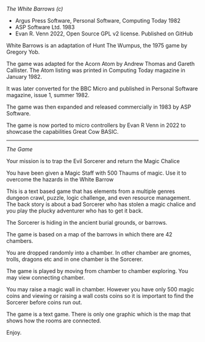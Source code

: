 *The White Barrows (c)*
- Argus Press Software, Personal Software, Computing Today 1982
- ASP Software Ltd. 1983
- Evan R. Venn 2022, Open Source GPL v2 license. Published on GitHub

White Barrows is an adaptation of Hunt The Wumpus, the 1975 game by Gregory Yob.

The game was adapted for the Acorn Atom by Andrew Thomas and Gareth Callister. The Atom listing was printed in Computing Today magazine in January 1982.

It was later converted for the BBC Micro and published in Personal Software magazine, issue 1, summer 1982.

The game was then expanded and released commercially in 1983 by ASP Software.

The game is now ported to micro controllers by Evan R Venn in 2022 to showcase the capabilities Great Cow BASIC.

-----

*The Game*

Your mission is to trap the Evil Sorcerer and return the Magic Chalice

You have been given a Magic Staff with 500 Thaums of magic. Use it to overcome the hazards in the White Barrow

This is a text based game that has elements from a multiple genres dungeon crawl, puzzle, logic challenge, and even resource management. The back story is about a bad Sorcerer who has stolen a magic chalice and you play the plucky adventurer who has to get it back.

The Sorcerer is hiding in the ancient burial grounds, or barrows.

The game is based on a map of the barrows in which there are 42 chambers.

You are dropped randomly into a chamber. In other chamber are gnomes, trolls, dragons etc and in one chamber is the Sorcerer.

The game is played by moving from chamber to chamber exploring. You may view connecting chamber.

You may raise a magic wall in chamber. However you have only 500 magic coins and viewing or raising a wall costs coins so it is important to find the Sorcerer before coins run out.

The game is a text game. There is only one graphic which is the map that shows how the rooms are connected.

Enjoy.
